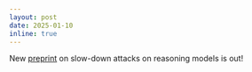 ```yaml
---
layout: post
date: 2025-01-10
inline: true
---
```


New [preprint](https://arxiv.org/abs/2502.02542) on slow-down attacks on reasoning models is out!
